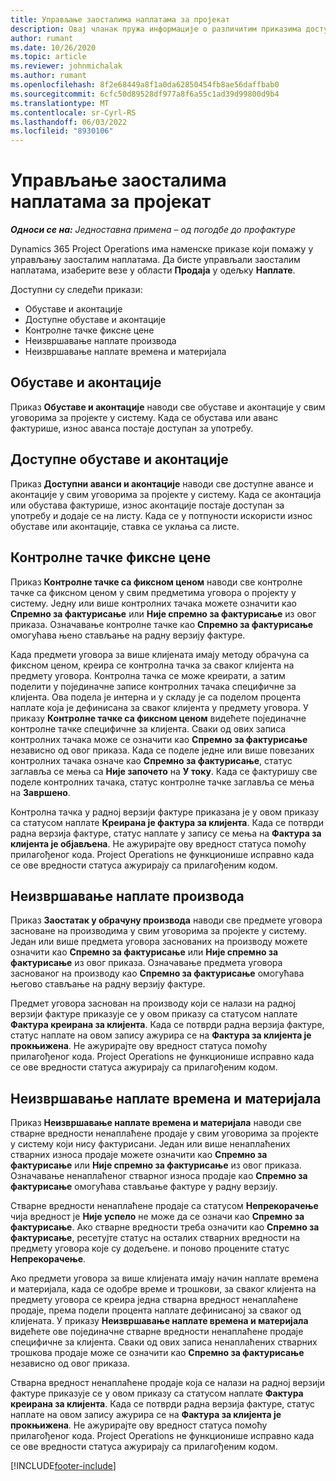 ```yaml
---
title: Управљање заосталима наплатама за пројекат
description: Овај чланак пружа информације о различитим приказима доступним за коришћење приликом управљања заосталим наплатама за пројекте.
author: rumant
ms.date: 10/26/2020
ms.topic: article
ms.reviewer: johnmichalak
ms.author: rumant
ms.openlocfilehash: 8f2e68449a8f1a0da62850454fb8ae56daffbab0
ms.sourcegitcommit: 6cfc50d89528df977a8f6a55c1ad39d99800d9b4
ms.translationtype: MT
ms.contentlocale: sr-Cyrl-RS
ms.lasthandoff: 06/03/2022
ms.locfileid: "8930106"
---
```

# <a name="manage-project-billing-backlog"></a>Управљање заосталима наплатама за пројекат 

_**Односи се на:** Једноставна примена – од погодбе до профактуре_

Dynamics 365 Project Operations има наменске приказе који помажу у управљању заосталим наплатама. Да бисте управљали заосталим наплатама, изаберите везе у области **Продаја** у одељку **Наплате**. 

Доступни су следећи прикази:

- Обуставе и аконтације
- Доступне обуставе и аконтације
- Контролне тачке фиксне цене
- Неизвршавање наплате производа
- Неизвршавање наплате времена и материјала

## <a name="retainers-and-advances"></a>Обуставе и аконтације

Приказ **Обуставе и аконтације** наводи све обуставе и аконтације у свим уговорима за пројекте у систему. Када се обустава или аванс фактурише, износ аванса постаје доступан за употребу.

## <a name="available-retainers-and-advances"></a>Доступне обуставе и аконтације

Приказ **Доступни аванси и аконтације** наводи све доступне авансе и аконтације у свим уговорима за пројекте у систему. Када се аконтација или обустава фактурише, износ аконтације постаје доступан за употребу и додаје се на листу. Када се у потпуности искористи износ обуставе или аконтације, ставка се уклања са листе.

## <a name="fixed-price-milestones"></a>Контролне тачке фиксне цене

Приказ **Контролне тачке са фиксном ценом** наводи све контролне тачке са фиксном ценом у свим предметима уговора о пројекту у систему. Једну или више контролних тачака можете означити као **Спремно за фактурисање** или **Није спремно за фактурисање** из овог приказа. Означавање контролне тачке као **Спремно за фактурисање** омогућава њено стављање на радну верзију фактуре.

Када предмети уговора за више клијената имају методу обрачуна са фиксном ценом, креира се контролна тачка за сваког клијента на предмету уговора. Контролна тачка се може креирати, а затим поделити у појединачне записе контролних тачака специфичне за клијента. Ова подела је интерна и у складу је са поделом процента наплате која је дефинисана за сваког клијента у предмету уговора. У приказу **Контролне тачке са фиксном ценом** видећете појединачне контролне тачке специфичне за клијента. Сваки од ових записа контролних тачака може се означити као **Спремно за фактурисање** независно од овог приказа. Када се поделе једне или више повезаних контролних тачака означе као **Спремно за фактурисање**, статус заглавља се мења са **Није започето** на **У току**. Када се фактуришу све поделе контролних тачака, статус контролне тачке заглавља се мења на **Завршено**.

Контролна тачка у радној верзији фактуре приказана је у овом приказу са статусом наплате **Креирана је фактура за клијента**. Када се потврди радна верзија фактуре, статус наплате у запису се мења на **Фактура за клијента је објављена**. Не ажурирајте ову вредност статуса помоћу прилагођеног кода. Project Operations не функционише исправно када се ове вредности статуса ажурирају са прилагођеним кодом.

## <a name="product-billing-backlog"></a>Неизвршавање наплате производа

Приказ **Заостатак у обрачуну производа** наводи све предмете уговора засноване на производима у свим уговорима за пројекте у систему. Један или више предмета уговора заснованих на производу можете означити као **Спремно за фактурисање** или **Није спремно за фактурисање** из овог приказа. Означавање предмета уговора заснованог на производу као **Спремно за фактурисање** омогућава његово стављање на радну верзију фактуре.

Предмет уговора заснован на производу који се налази на радној верзији фактуре приказује се у овом приказу са статусом наплате **Фактура креирана за клијента**. Када се потврди радна верзија фактуре, статус наплате на овом запису ажурира се на **Фактура за клијента је прокњижена**. Не ажурирајте ову вредност статуса помоћу прилагођеног кода. Project Operations не функционише исправно када се ове вредности статуса ажурирају са прилагођеним кодом.

## <a name="time-and-material-billing-backlog"></a>Неизвршавање наплате времена и материјала

Приказ **Неизвршавање наплате времена и материјала** наводи све стварне вредности ненаплаћене продаје у свим уговорима за пројекте у систему који нису фактурисани. Један или више ненаплаћених стварних износа продаје можете означити као **Спремно за фактурисање** или **Није спремно за фактурисање** из овог приказа. Означавање ненаплаћеног стварног износа продаје као **Спремно за фактурисање** омогућава стављање фактуре у радну верзију.

Стварне вредности ненаплаћене продаје са статусом **Непрекорачење** чија вредност је **Није успело** не може да се означи као **Спремно за фактурисање**. Ако стварне вредности треба означити као **Спремно за фактурисање**, ресетујте статус на осталих стварних вредности на предмету уговора које су додељене. и поново процените статус **Непрекорачење**.

Ако предмети уговора за више клијената имају начин наплате времена и материјала, када се одобре време и трошкови, за сваког клијента на предмету уговора се креира једна стварна вредност ненаплаћене продаје, према подели процента наплате дефинисаној за сваког од клијената. У приказу **Неизвршавање наплате времена и материјала** видећете ове појединачне стварне вредности ненаплаћене продаје специфичне за клијента. Сваки од ових записа ненаплаћених стварних трошкова продаје може се означити као **Спремно за фактурисање** независно од овог приказа.

Стварна вредност ненаплаћене продаје која се налази на радној верзији фактуре приказује се у овом приказу са статусом наплате **Фактура креирана за клијента**. Када се потврди радна верзија фактуре, статус наплате на овом запису ажурира се на **Фактура за клијента је прокњижена**. Не ажурирајте ову вредност статуса помоћу прилагођеног кода. Project Operations не функционише исправно када се ове вредности статуса ажурирају са прилагођеним кодом.


[!INCLUDE[footer-include](../../includes/footer-banner.md)]
